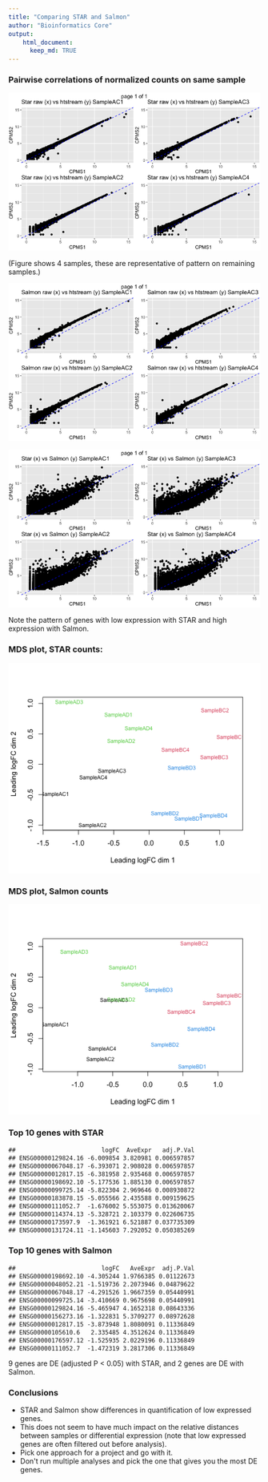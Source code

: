 ```yaml
---
title: "Comparing STAR and Salmon"
author: "Bioinformatics Core"
output:
    html_document:
      keep_md: TRUE
---
```










### Pairwise correlations of normalized counts on same sample






![](compare_star_salmon_files/figure-html/unnamed-chunk-6-1.png)<!-- -->

(Figure shows 4 samples, these are representative of pattern on remaining samples.)




![](compare_star_salmon_files/figure-html/unnamed-chunk-8-1.png)<!-- -->




![](compare_star_salmon_files/figure-html/unnamed-chunk-10-1.png)<!-- -->

Note the pattern of genes with low expression with STAR and high expression with Salmon.


### MDS plot, STAR counts:
![](compare_star_salmon_files/figure-html/unnamed-chunk-11-1.png)<!-- -->

### MDS plot, Salmon counts
![](compare_star_salmon_files/figure-html/unnamed-chunk-12-1.png)<!-- -->




### Top 10 genes with STAR

```
##                        logFC  AveExpr   adj.P.Val
## ENSG00000129824.16 -6.009854 3.820981 0.006597857
## ENSG00000067048.17 -6.393071 2.908028 0.006597857
## ENSG00000012817.15 -6.381958 2.935468 0.006597857
## ENSG00000198692.10 -5.177536 1.885130 0.006597857
## ENSG00000099725.14 -5.822304 2.969646 0.008930872
## ENSG00000183878.15 -5.055566 2.435588 0.009159625
## ENSG00000111052.7  -1.676002 5.553075 0.013620067
## ENSG00000114374.13 -5.328721 2.103379 0.022606735
## ENSG00000173597.9  -1.361921 6.521887 0.037735309
## ENSG00000131724.11 -1.145603 7.292052 0.050385269
```

### Top 10 genes with Salmon

```
##                        logFC   AveExpr  adj.P.Val
## ENSG00000198692.10 -4.305244 1.9766385 0.01122673
## ENSG00000048052.21 -1.519736 2.2073946 0.04879622
## ENSG00000067048.17 -4.291526 1.9667359 0.05440991
## ENSG00000099725.14 -3.410669 0.9675698 0.05440991
## ENSG00000129824.16 -5.465947 4.1652318 0.08643336
## ENSG00000156273.16 -1.322831 5.3709277 0.08972628
## ENSG00000012817.15 -3.873948 1.8080091 0.11336849
## ENSG00000105610.6   2.335485 4.3512624 0.11336849
## ENSG00000176597.12 -1.525935 2.0229196 0.11336849
## ENSG00000111052.7  -1.472319 3.2817306 0.11336849
```

9 genes are DE (adjusted P < 0.05) with STAR, and 2 genes are DE with Salmon.


### Conclusions
* STAR and Salmon show differences in quantification of low expressed genes.
* This does not seem to have much impact on the relative distances between samples or differential expression (note that low expressed genes are often filtered out before analysis).
* Pick one approach for a project and go with it.
* Don't run multiple analyses and pick the one that gives you the most DE genes.





